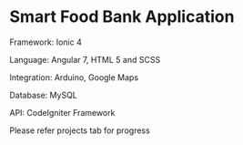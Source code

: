 
# Smart Food Bank Application
<p>Framework: Ionic 4</p>
<p>Language: Angular 7, HTML 5 and SCSS</p>
<p>Integration: Arduino, Google Maps</p>
<p>Database: MySQL</p>
<p>API: CodeIgniter Framework</p>
<p>Please refer projects tab for progress</p>
